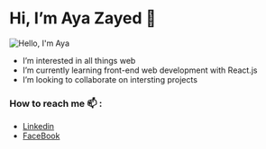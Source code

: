 # Hi, I’m Aya Zayed :wave:
![Hello, I'm Aya](https://user-images.githubusercontent.com/79711578/186987859-0096f1c0-30ee-4ef7-b575-294e06a92f3c.png)

- I’m interested in all things web
- I’m currently learning front-end web development with React.js
- I’m looking to collaborate on intersting projects

### How to reach me 📫 :
- [Linkedin](https://www.linkedin.com/in/aya-zayed-2000)
- [FaceBook](https://www.facebook.com/aya.zayed.969)
